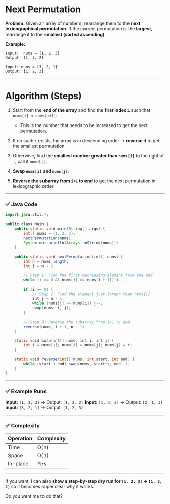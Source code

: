 # **Next Permutation**

**Problem:**
Given an array of numbers, rearrange them to the **next lexicographical permutation**.
If the current permutation is the **largest**, rearrange it to the **smallest (sorted ascending)**.

**Example:**

```
Input:  nums = [1, 2, 3]
Output: [1, 3, 2]

Input: nums = [3, 2, 1]
Output: [1, 2, 3]
```

---

# **Algorithm (Steps)**

1. Start from the **end of the array** and find the **first index `i`** such that `nums[i] < nums[i+1]`.

   * This is the number that needs to be increased to get the next permutation.

2. If no such `i` exists, the array is in descending order → **reverse it** to get the smallest permutation.

3. Otherwise, find the **smallest number greater than `nums[i]`** to the right of `i`, call it `nums[j]`.

4. **Swap `nums[i]` and `nums[j]`**.

5. **Reverse the subarray from `i+1` to end** to get the next permutation in lexicographic order.

---

### ✅ Java Code

```java
import java.util.*;

public class Main {
    public static void main(String[] args) {
        int[] nums = {1, 2, 3};
        nextPermutation(nums);
        System.out.println(Arrays.toString(nums));
    }

    public static void nextPermutation(int[] nums) {
        int n = nums.length;
        int i = n - 2;

        // Step 1: Find the first decreasing element from the end
        while (i >= 0 && nums[i] >= nums[i + 1]) i--;

        if (i >= 0) {
            // Step 2: Find the element just larger than nums[i]
            int j = n - 1;
            while (nums[j] <= nums[i]) j--;
            swap(nums, i, j);
        }

        // Step 3: Reverse the subarray from i+1 to end
        reverse(nums, i + 1, n - 1);
    }

    static void swap(int[] nums, int i, int j) {
        int t = nums[i]; nums[i] = nums[j]; nums[j] = t;
    }

    static void reverse(int[] nums, int start, int end) {
        while (start < end) swap(nums, start++, end--);
    }
}
```

---

### ✅ Example Runs

**Input:** `[1, 2, 3]` → Output: `[1, 3, 2]`
**Input:** `[1, 3, 2]` → Output: `[2, 1, 3]`
**Input:** `[3, 2, 1]` → Output: `[1, 2, 3]`

---

### ✅ Complexity

| Operation | Complexity |
| --------- | ---------- |
| Time      | O(n)       |
| Space     | O(1)       |
| In-place  | Yes        |

---

If you want, I can also **show a step-by-step dry run for `[1, 2, 3]` → `[1, 3, 2]`** so it becomes super clear why it works.

Do you want me to do that?
